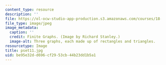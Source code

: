 ```yaml
---
content_type: resource
description: ''
file: https://ol-ocw-studio-app-production.s3.amazonaws.com/courses/18-314-combinatorial-analysis-fall-2014/be95e32dd696cf2953cb44b23dd1b5a1_pset11.jpg
file_type: image/jpeg
image_metadata:
  caption: ''
  credit: Finite Graphs. (Image by Richard Stanley.)
  image-alt: Three graphs, each made up of rectangles and triangles.
resourcetype: Image
title: pset11.jpg
uid: be95e32d-d696-cf29-53cb-44b23dd1b5a1
---
```

